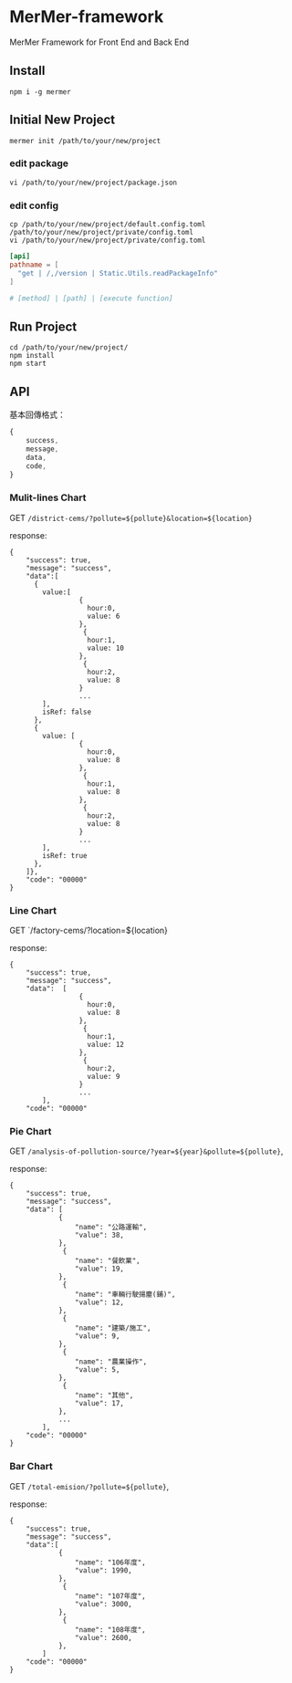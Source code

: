 # MerMer-framework
MerMer Framework for Front End and Back End

## Install
```shell
npm i -g mermer
```

## Initial New Project
```shell
mermer init /path/to/your/new/project
```

### edit package
```shell
vi /path/to/your/new/project/package.json
```

### edit config
```shell
cp /path/to/your/new/project/default.config.toml /path/to/your/new/project/private/config.toml
vi /path/to/your/new/project/private/config.toml
```
```toml
[api]
pathname = [
  "get | /,/version | Static.Utils.readPackageInfo"
]

# [method] | [path] | [execute function]
```

## Run Project
```
cd /path/to/your/new/project/
npm install
npm start
```

## API

基本回傳格式：

```javascript
{
	success,
	message,
	data,
	code,
}
```
### Mulit-lines Chart

GET `/district-cems/?pollute=${pollute}&location=${location}`

response:
```
{
    "success": true,
    "message": "success",
    "data":[
      {
        value:[
                 {
                   hour:0,
                   value: 6
                 },
                  {
                   hour:1,
                   value: 10
                 },
                  {
                   hour:2,
                   value: 8
                 }
                 ...
        ],
        isRef: false
      },
      {
        value: [
                 {
                   hour:0,
                   value: 8
                 },
                  {
                   hour:1,
                   value: 8
                 },
                  {
                   hour:2,
                   value: 8
                 }
                 ...
        ],
        isRef: true
      },
    ]},
    "code": "00000"
}
```

### Line Chart

GET  `/factory-cems/?location=${location}

response:
```
{
    "success": true,
    "message": "success",
    "data":  [
                 {
                   hour:0,
                   value: 8
                 },
                  {
                   hour:1,
                   value: 12
                 },
                  {
                   hour:2,
                   value: 9
                 }
                 ...
        ],
    "code": "00000"

```

### Pie Chart

GET `/analysis-of-pollution-source/?year=${year}&pollute=${pollute}`,

response:
```
{
    "success": true,
    "message": "success",
    "data": [
            {
                "name": "公路運輸",
                "value": 38,
            },
             {
                "name": "餐飲業",
                "value": 19,
            },
             {
                "name": "車輛行駛揚塵(鋪)",
                "value": 12,
            },
             {
                "name": "建築/施工",
                "value": 9,
            },
             {
                "name": "農業操作",
                "value": 5,
            },
             {
                "name": "其他",
                "value": 17,
            },
            ...
        ],
    "code": "00000"
}
```
### Bar Chart

GET  `/total-emision/?pollute=${pollute}`,

response:
```
{
    "success": true,
    "message": "success",
    "data":[
            {
                "name": "106年度",
                "value": 1990,
            },
             {
                "name": "107年度",
                "value": 3000,
            },
             {
                "name": "108年度",
                "value": 2600,
            },
        ]
    "code": "00000"
}
```
